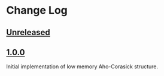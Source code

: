 # Change Log

## [Unreleased]

## [1.0.0]
Initial implementation of low memory Aho-Corasick structure.

[Unreleased]: https://github.com/pkware/LowMemoryAhoCorasick/tree/main
[1.0.0]: https://github.com/pkware/LowMemoryAhoCorasick/tree/1.0.0
